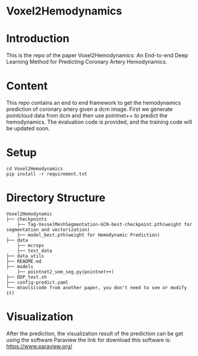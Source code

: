 # Voxel2Hemodynamics
# Introduction
This is the repo of the paper Voxel2Hemodynamics: An End-to-end Deep Learning Method for Predicting Coronary Artery Hemodynamics.
# Content 
This repo contains an end to end framework to get the hemodynamics prediction of coronary artery given a dcm image. First we
generate pointcloud data from dcm and then use pointnet++ to predict the hemodynamics. The evaluation code is provided, and the training code
will be updated soon.
# Setup
```
cd Voxel2Hemodynamics
pip install -r requirement.txt
```
# Directory Structure
```
Voxel2Hemodynamic
├── checkpoints
    ├── Tag-VesselMeshSegmentation-GCN-best-checkpoint.pth(weight for segmentation and vectorization)
    ├── model_best.pth(weight for Hemodynamic Prediction)
├── data
    ├── mcrops
    ├── test_data
├── data_utils
├── README.md
├── models
    ├── pointnet2_sem_seg.py(pointnet++)
├── DDP_test.sh
├── config-predict.yaml
└── mtools(code from another paper, you don't need to see or modify it)
```
# Visualization 
After the prediction, the visualization result of the prediction can be get using the software Paraview
the link for download this software is: https://www.paraview.org/
